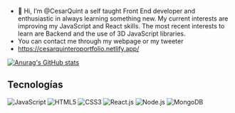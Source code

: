 <script src="https://code.iconify.design/2/2.0.4/iconify.min.js"></script>

- 👋 Hi, I’m @CesarQuint a self taught Front End developer and enthusiastic in always learning something new. My current interests are improving my JavaScript and React skills. The most recent interests to learn are Backend and the use of 3D JavaScript libraries.
- You can contact me through my webpage or my tweeter 
- https://cesarquinteroportfolio.netlify.app/

[![Anurag's GitHub stats](https://github-readme-stats.vercel.app/api?username=CesarQuint&show_icons=true&theme=vue-dark)](https://github.com/anuraghazra/github-readme-stats)

## Tecnologías

![JavaScript](https://img.shields.io/badge/-JavaScript-yellow)
![HTML5](https://img.shields.io/badge/-HTML5-orange)
![CSS3](https://img.shields.io/badge/-CSS3-blue)
![React.js](https://img.shields.io/badge/-React.js-blueviolet)
![Node.js](https://img.shields.io/badge/-Node.js-green)
![MongoDB](https://img.shields.io/badge/-MongoDB-brightgreen)
<iconify-icon icon="skill-icons:react-dark"></iconify-icon>
